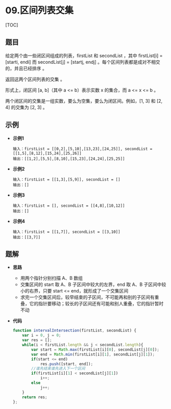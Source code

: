 # 09.区间列表交集

[TOC]

## 题目

给定两个由一些闭区间组成的列表，firstList 和 secondList ，其中 firstList[i] = [starti, endi] 而 secondList[j] = [startj, endj] 。每个区间列表都是成对不相交的，并且已经排序 。

返回这两个区间列表的交集 。

形式上，闭区间 [a, b]（其中 a <= b）表示实数 x 的集合，而 a <= x <= b 。

两个闭区间的交集是一组实数，要么为空集，要么为闭区间。例如，[1, 3] 和 [2, 4] 的交集为 [2, 3] 。



## 示例

- **示例1**

  ```
  输入：firstList = [[0,2],[5,10],[13,23],[24,25]], secondList = [[1,5],[8,12],[15,24],[25,26]]
  输出：[[1,2],[5,5],[8,10],[15,23],[24,24],[25,25]]
  ```

- **示例2**

  ```
  输入：firstList = [[1,3],[5,9]], secondList = []
  输出：[]
  ```

- **示例3**

  ```
  输入：firstList = [], secondList = [[4,8],[10,12]]
  输出：[]
  ```

- **示例4**

  ```
  输入：firstList = [[1,7]], secondList = [[3,10]]
  输出：[[3,7]]
  ```



## 题解

- **思路**

  - 用两个指针分别扫描 A、B 数组
  - 交集区间的 start 取 A、B 子区间中较大的左界，end 取 A、B 子区间中较小的右界，只要 start <= end，就形成了一个交集区间
  - 求完一个交集区间后，较早结束的子区间，不可能再和别的子区间有重叠，它的指针要移动；较长的子区间还有可能和别人重叠，它的指针暂时不动

- **代码**

  ```js
  function intervalIntersection(firstList, secondList) {
      var i = 0, j = 0;
      var res = [];
      while(i < firstList.length && j < secondList.length){
          var start = Math.max(firstList[i][0], secondList[j][0]);
          var end = Math.min(firstList[i][1], secondList[j][1]);
          if(start <= end)
              res.push([start, end]);
          //谁先结束谁先进入下一个区间
          if(firstList[i][1] < secondList[j][1])  
              i++;
          else
              j++;
      }
      return res;
  };
  ```

  